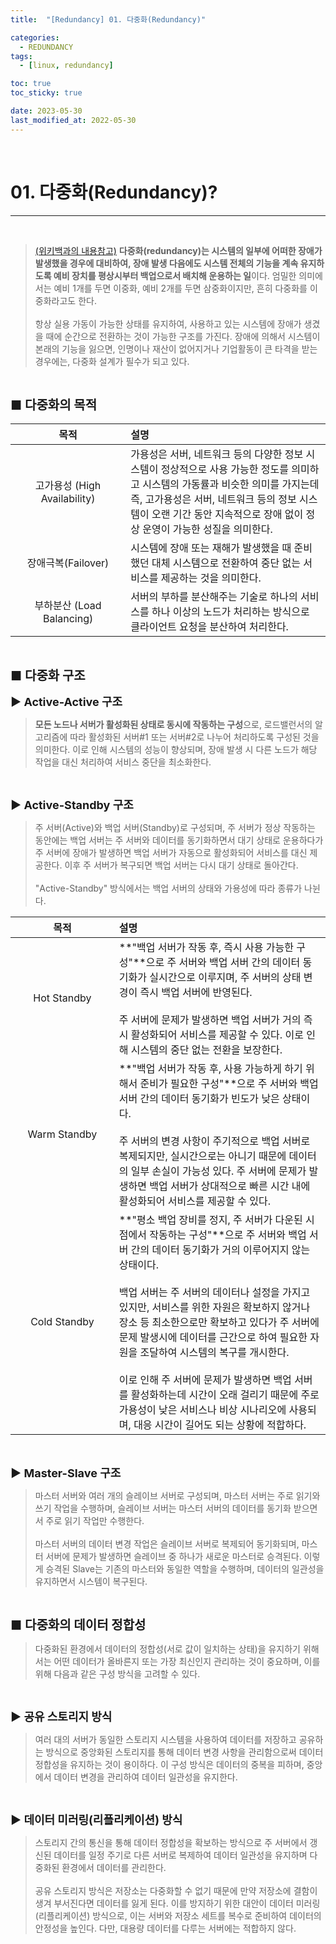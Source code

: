 ```yaml
---
title:  "[Redundancy] 01. 다중화(Redundancy)" 

categories:
  - REDUNDANCY
tags:
  - [linux, redundancy]

toc: true
toc_sticky: true

date: 2023-05-30
last_modified_at: 2022-05-30
---
```

<br>

# 01. 다중화(Redundancy)?
---

<style>
table {
    font-size: 12pt;
}
table th:first-of-type {
    width: 5%;
}
table th:nth-of-type(2) {
    width: 15%;
}
table th:nth-of-type(3) {
    width: 50%;
}
table th:nth-of-type(4) {
    width: 30%;
}
big {
    font-size: 15pt;
}
small { 
    font-size: 18px 
}
</style>

<br>

> [(위키백과의 내용참고)](https://ko.wikipedia.org/wiki/%EB%8B%A4%EC%A4%91%ED%99%94_(%EC%8B%9C%EC%8A%A4%ED%85%9C)) **다중화(redundancy)는 시스템의 일부에 어떠한 장애가 발생했을 경우에 대비하여, 장애 발생 다음에도 시스템 전체의 기능을 계속 유지하도록 예비 장치를 평상시부터 백업으로서 배치해 운용하는 일**이다. 엄밀한 의미에서는 예비 1개를 두면 이중화, 예비 2개를 두면 삼중화이지만, 흔히 다중화를 이중화라고도 한다. <br><br> 항상 실용 가동이 가능한 상태를 유지하여, 사용하고 있는 시스템에 장애가 생겼을 때에 순간으로 전환하는 것이 가능한 구조를 가진다. 장애에 의해서 시스템이 본래의 기능을 잃으면, 인명이나 재산이 없어지거나 기업활동이 큰 타격을 받는 경우에는, 다중화 설계가 필수가 되고 있다.

<br>

<big> **■ 다중화의 목적** </big> <br>

| 목적 | 설명 |
| :---: | :--- |
| 고가용성 (High Availability) | 가용성은 서버, 네트워크 등의 다양한 정보 시스템이 정상적으로 사용 가능한 정도를 의미하고 시스템의 가동률과 비슷한 의미를 가지는데 즉, 고가용성은 서버, 네트워크 등의 정보 시스템이 오랜 기간 동안 지속적으로 장애 없이 정상 운영이 가능한 성질을 의미한다. |
| 장애극복(Failover) | 시스템에 장애 또는 재해가 발생했을 때 준비했던 대체 시스템으로 전환하여 중단 없는 서비스를 제공하는 것을 의미한다.  |
| 부하분산 (Load Balancing) | 서버의 부하를 분산해주는 기술로 하나의 서비스를 하나 이상의 노드가 처리하는 방식으로 클라이언트 요청을 분산하여 처리한다. |

<br>

<big> **■ 다중화 구조** </big> <br>

<small> **▶ Active-Active 구조** </small> <br>

> **모든 노드나 서버가 활성화된 상태로 동시에 작동하는 구성**으로, 로드밸런서의 알고리즘에 따라 활성화된 서버#1 또는 서버#2로 나누어 처리하도록 구성된 것을 의미한다. 이로 인해 시스템의 성능이 향상되며, 장애 발생 시 다른 노드가 해당 작업을 대신 처리하여 서비스 중단을 최소화한다.

<br>

<small> **▶ Active-Standby 구조** </small> <br>

> 주 서버(Active)와 백업 서버(Standby)로 구성되며, 주 서버가 정상 작동하는 동안에는 백업 서버는 주 서버와 데이터를 동기화하면서 대기 상태로 운용하다가 주 서버에 장애가 발생하면 백업 서버가 자동으로 활성화되어 서비스를 대신 제공한다. 이후 주 서버가 복구되면 백업 서버는 다시 대기 상태로 돌아간다. <br><br> "Active-Standby" 방식에서는 백업 서버의 상태와 가용성에 따라 종류가 나뉜다.

| 목적 | 설명 |
| :---: | :--- |
| Hot Standby | **"백업 서버가 작동 후, 즉시 사용 가능한 구성"**으로 주 서버와 백업 서버 간의 데이터 동기화가 실시간으로 이루지며, 주 서버의 상태 변경이 즉시 백업 서버에 반영된다. <br><br> 주 서버에 문제가 발생하면 백업 서버가 거의 즉시 활성화되어 서비스를 제공할 수 있다. 이로 인해 시스템의 중단 없는 전환을 보장한다. |
| Warm Standby | **"백업 서버가 작동 후, 사용 가능하게 하기 위해서 준비가 필요한 구성"**으로 주 서버와 백업 서버 간의 데이터 동기화가 빈도가 낮은 상태이다. <br><br> 주 서버의 변경 사항이 주기적으로 백업 서버로 복제되지만, 실시간으로는 아니기 때문에 데이터의 일부 손실이 가능성 있다. 주 서버에 문제가 발생하면 백업 서버가 상대적으로 빠른 시간 내에 활성화되어 서비스를 제공할 수 있다. |
| Cold Standby | **"평소 백업 장비를 정지, 주 서버가 다운된 시점에서 작동하는 구성"**으로 주 서버와 백업 서버 간의 데이터 동기화가 거의 이루어지지 않는 상태이다. <br><br> 백업 서버는 주 서버의 데이터나 설정을 가지고 있지만, 서비스를 위한 자원은 확보하지 않거나 장소 등 최소한으로만 확보하고 있다가 주 서버에 문제 발생시에 데이터를 근간으로 하여 필요한 자원을 조달하여 시스템의 복구를 개시한다. <br><br> 이로 인해 주 서버에 문제가 발생하면 백업 서버를 활성화하는데 시간이 오래 걸리기 때문에 주로 가용성이 낮은 서비스나 비상 시나리오에 사용되며, 대응 시간이 길어도 되는 상황에 적합하다. |

<br>

<small> **▶ Master-Slave 구조** </small> <br>

> 마스터 서버와 여러 개의 슬레이브 서버로 구성되며, 마스터 서버는 주로 읽기와 쓰기 작업을 수행하며, 슬레이브 서버는 마스터 서버의 데이터를 동기화 받으면서 주로 읽기 작업만 수행한다. <br><br> 마스터 서버의 데이터 변경 작업은 슬레이브 서버로 복제되어 동기화되며, 마스터 서버에 문제가 발생하면 슬레이브 중 하나가 새로운 마스터로 승격된다. 이렇게 승격된 Slave는 기존의 마스터와 동일한 역할을 수행하며, 데이터의 일관성을 유지하면서 시스템이 복구된다.

<br>

<big> **■ 다중화의 데이터 정합성** </big> <br>

> 다중화된 환경에서 데이터의 정합성(서로 값이 일치하는 상태)을 유지하기 위해서는 어떤 데이터가 올바른지 또는 가장 최신인지 관리하는 것이 중요하며, 이를 위해 다음과 같은 구성 방식을 고려할 수 있다.

<br>

<small> **▶ 공유 스토리지 방식** </small> <br>

> 여러 대의 서버가 동일한 스토리지 시스템을 사용하여 데이터를 저장하고 공유하는 방식으로 중앙화된 스토리지를 통해 데이터 변경 사항을 관리함으로써 데이터 정합성을 유지하는 것이 용이하다. 이 구성 방식은 데이터의 중복을 피하며, 중앙에서 데이터 변경을 관리하여 데이터 일관성을 유지한다.

<br>

<small> **▶ 데이터 미러링(리플리케이션) 방식** </small> <br>

> 스토리지 간의 통신을 통해 데이터 정합성을 확보하는 방식으로 주 서버에서 갱신된 데이터를 일정 주기로 다른 서버로 복제하여 데이터 일관성을 유지하며 다중화된 환경에서 데이터를 관리한다. <br><br> 공유 스토리지 방식은 저장소는 다중화할 수 없기 때문에 만약 저장소에 결함이 생겨 부서진다면 데이터를 잃게 된다. 이를 방지하기 위한 대안이 데이터 미러링(리플리케이션) 방식으로, 이는 서버와 저장소 세트를 복수로 준비하여 데이터의 안정성을 높인다. 다만, 대용량 데이터를 다루는 서버에는 적합하지 않다.
